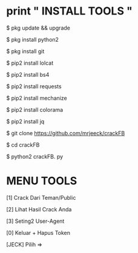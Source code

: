 # print " INSTALL TOOLS "
$ pkg update && upgrade

$ pkg install python2

$ pkg install git

$ pip2 install lolcat

$ pip2 install bs4

$ pip2 install requests

$ pip2 install mechanize

$ pip2 install colorama

$ pip2 install jq

$ git clone https://github.com/mrjeeck/crackFB

$ cd crackFB



$ python2 crackFB. py

# MENU TOOLS 
[1] Crack Dari Teman/Public

 [2] Lihat Hasil Crack Anda    
 
 [3] Seting2 User-Agent
 
 [0] Keluar + Hapus Token
 

 [JECK] Pilih =>
